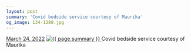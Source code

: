 ```yaml
---
layout: post
summary: 'Covid bedside service courtesy of Maurika'
og_image: 134-1280.jpg
---
```


<p>
  <time>
    <a href="/134">March 24, 2022</a>
  </time>
  <a href="/134">
    <img src="{{ site.assets_url }}/134-640.jpg" srcset="{{ site.assets_url }}/134-320.jpg 320w, {{ site.assets_url }}/134-640.jpg 640w, {{ site.assets_url }}/134-960.jpg 960w, {{ site.assets_url }}/134-1280.jpg 1280w" sizes="(min-width: 700px) 50vw, calc(100vw - 2rem)" alt="{{ page.summary }}" />
  </a>
  <span>Covid bedside service courtesy of Maurika</span>
</p>
